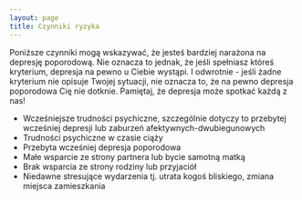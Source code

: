 ```yaml
---
layout: page
title: Czynniki ryzyka
---
```

Poniższe czynniki mogą wskazywać, że jesteś bardziej narażona na depresję poporodową. Nie oznacza to jednak, że jeśli spełniasz któreś kryterium, depresja na pewno u Ciebie wystąpi. I odwrotnie - jeśli żadne kryterium nie opisuje Twojej sytuacji, nie oznacza to, że na pewno depresja poporodowa Cię nie dotknie. Pamiętaj, że depresja może spotkać każdą z nas!

- Wcześniejsze trudności psychiczne, szczególnie dotyczy to przebytej wcześniej depresji lub zaburzeń afektywnych-dwubiegunowych 
- Trudności psychiczne w czasie ciąży
- Przebyta wcześniej depresja poporodowa
- Małe wsparcie ze strony partnera lub bycie samotną matką
- Brak wsparcia ze strony rodziny lub przyjaciół
- Niedawne stresujące wydarzenia tj. utrata kogoś bliskiego, zmiana miejsca zamieszkania
